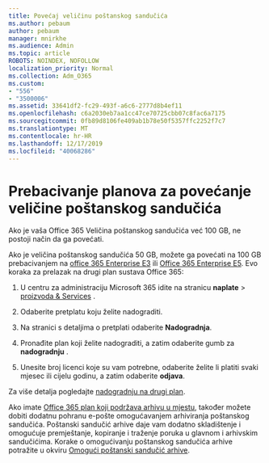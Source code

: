 ```yaml
---
title: Povećaj veličinu poštanskog sandučića
ms.author: pebaum
author: pebaum
manager: mnirkhe
ms.audience: Admin
ms.topic: article
ROBOTS: NOINDEX, NOFOLLOW
localization_priority: Normal
ms.collection: Adm_O365
ms.custom:
- "556"
- "3500006"
ms.assetid: 33641df2-fc29-493f-a6c6-2777d8b4ef11
ms.openlocfilehash: c6a2030eb7aa1cc47ce70725cbb07c8fac6a7175
ms.sourcegitcommit: 0fb89d8106fe409ab1b78e50f5357ffc2252f7c7
ms.translationtype: MT
ms.contentlocale: hr-HR
ms.lasthandoff: 12/17/2019
ms.locfileid: "40068286"
---
```

# <a name="switch-plans-to-increase-mailbox-size"></a>Prebacivanje planova za povećanje veličine poštanskog sandučića

Ako je vaša Office 365 Veličina poštanskog sandučića već 100 GB, ne postoji način da ga povećati.
  
Ako je veličina poštanskog sandučića 50 GB, možete ga povećati na 100 GB prebacivanjem na [office 365 Enterprise E3](https://products.office.com/business/office-365-enterprise-e3-business-software) ili [Office 365 Enterprise E5](https://products.office.com/business/office-365-enterprise-e5-business-software). Evo koraka za prelazak na drugi plan sustava Office 365:
  
1. U centru za administraciju Microsoft 365 idite na stranicu **naplate** \> [proizvoda & Services](https://go.microsoft.com/fwlink/p/?linkid=842054) .

2. Odaberite pretplatu koju želite nadograditi.

3. Na stranici s detaljima o pretplati odaberite **Nadogradnja**.

4. Pronađite plan koji želite nadograditi, a zatim odaberite gumb za **nadogradnju** .

5. Unesite broj licenci koje su vam potrebne, odaberite želite li platiti svaki mjesec ili cijelu godinu, a zatim odaberite **odjava**.

Za više detalja pogledajte [nadogradnju na drugi plan](https://docs.microsoft.com/office365/admin/subscriptions-and-billing/upgrade-to-different-plan).

Ako imate [Office 365 plan koji podržava arhivu u mjestu](https://docs.microsoft.com/office365/servicedescriptions/exchange-online-archiving-service-description/exchange-online-archiving-service-description), također možete dobiti dodatnu pohranu e-pošte omogućavanjem arhiviranja poštanskog sandučića. Poštanski sandučić arhive daje vam dodatno skladištenje i omogućuje premještanje, kopiranje i traženje poruka u glavnom i arhivskim sandučićima. Korake o omogućivanju poštanskog sandučića arhive potražite u okviru [Omogući poštanski sandučić arhive](https://docs.microsoft.com/office365/securitycompliance/enable-archive-mailboxes).
